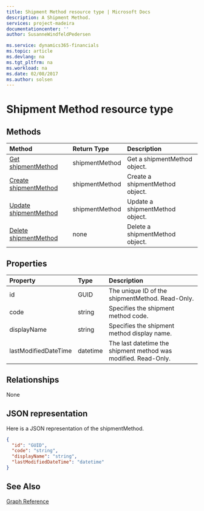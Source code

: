 ```yaml
---
title: Shipment Method resource type | Microsoft Docs
description: A Shipment Method.
services: project-madeira
documentationcenter: ''
author: SusanneWindfeldPedersen

ms.service: dynamics365-financials
ms.topic: article
ms.devlang: na
ms.tgt_pltfrm: na
ms.workload: na
ms.date: 02/08/2017
ms.author: solsen
---
```


# Shipment Method resource type

## Methods

| Method       | Return Type  |Description|
|:---------------|:--------|:----------|
|[Get shipmentMethod](get-shipmentMethod.md)|shipmentMethod|Get a shipmentMethod object.|
|[Create shipmentMethod](create-shipmentMethod.md)|shipmentMethod|Create a shipmentMethod object.|
|[Update shipmentMethod](update-shipmentMethod.md)|shipmentMethod|Update a shipmentMethod object.|
|[Delete shipmentMethod](delete-shipmentMethod.md)|none|Delete a shipmentMethod object.|

## Properties
| Property	   | Type	|Description|
|:---------------|:--------|:----------|
|id|GUID|The unique ID of the shipmentMethod. Read-Only.|
|code|string|Specifies the shipment method code.|
|displayName|string|Specifies the shipment method display name.|
|lastModifiedDateTime|datetime|The last datetime the shipment method was modified. Read-Only.|  


## Relationships
None

## JSON representation

Here is a JSON representation of the shipmentMethod.

```json
{
  "id": "GUID",
  "code": "string",
  "displayName": "string",
  "lastModifiedDateTime": "datetime"
}

```

## See Also
[Graph Reference](graph-reference.md)  